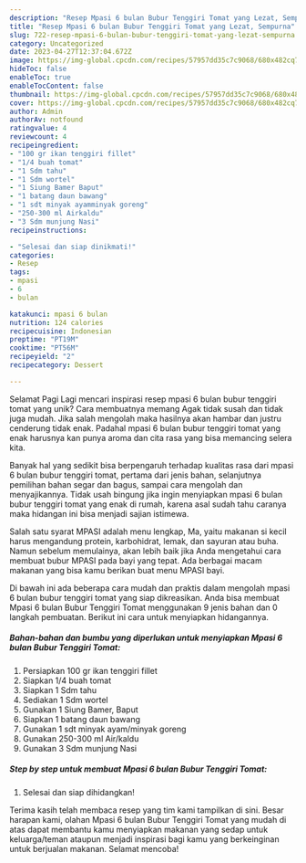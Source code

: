 ```yaml
---
description: "Resep Mpasi 6 bulan Bubur Tenggiri Tomat yang Lezat, Sempurna"
title: "Resep Mpasi 6 bulan Bubur Tenggiri Tomat yang Lezat, Sempurna"
slug: 722-resep-mpasi-6-bulan-bubur-tenggiri-tomat-yang-lezat-sempurna
category: Uncategorized
date: 2023-04-27T12:37:04.672Z
image: https://img-global.cpcdn.com/recipes/57957dd35c7c9068/680x482cq70/mpasi-6-bulan-bubur-tenggiri-tomat-foto-resep-utama.jpg
hideToc: false
enableToc: true
enableTocContent: false
thumbnail: https://img-global.cpcdn.com/recipes/57957dd35c7c9068/680x482cq70/mpasi-6-bulan-bubur-tenggiri-tomat-foto-resep-utama.jpg
cover: https://img-global.cpcdn.com/recipes/57957dd35c7c9068/680x482cq70/mpasi-6-bulan-bubur-tenggiri-tomat-foto-resep-utama.jpg
author: Admin
authorAv: notfound
ratingvalue: 4
reviewcount: 4
recipeingredient:
- "100 gr ikan tenggiri fillet"
- "1/4 buah tomat"
- "1 Sdm tahu"
- "1 Sdm wortel"
- "1 Siung Bamer Baput"
- "1 batang daun bawang"
- "1 sdt minyak ayamminyak goreng"
- "250-300 ml Airkaldu"
- "3 Sdm munjung Nasi"
recipeinstructions:

- "Selesai dan siap dinikmati!"
categories:
- Resep
tags:
- mpasi
- 6
- bulan

katakunci: mpasi 6 bulan 
nutrition: 124 calories
recipecuisine: Indonesian
preptime: "PT19M"
cooktime: "PT56M"
recipeyield: "2"
recipecategory: Dessert

---
```



Selamat Pagi Lagi mencari inspirasi resep mpasi 6 bulan bubur tenggiri tomat yang unik? Cara membuatnya memang Agak tidak susah dan tidak juga mudah. Jika salah mengolah maka hasilnya akan hambar dan justru cenderung tidak enak. Padahal mpasi 6 bulan bubur tenggiri tomat yang enak harusnya kan punya aroma dan cita rasa yang bisa memancing selera kita.


Banyak hal yang sedikit bisa berpengaruh terhadap kualitas rasa dari mpasi 6 bulan bubur tenggiri tomat, pertama dari jenis bahan, selanjutnya pemilihan bahan segar dan bagus, sampai cara mengolah dan menyajikannya. Tidak usah bingung jika ingin menyiapkan mpasi 6 bulan bubur tenggiri tomat yang enak di rumah, karena asal sudah tahu caranya maka hidangan ini bisa menjadi sajian istimewa.

Salah satu syarat MPASI adalah menu lengkap, Ma, yaitu makanan si kecil harus mengandung protein, karbohidrat, lemak, dan sayuran atau buha. Namun sebelum memulainya, akan lebih baik jika Anda mengetahui cara membuat bubur MPASI pada bayi yang tepat. Ada berbagai macam makanan yang bisa kamu berikan buat menu MPASI bayi.


Di bawah ini ada beberapa cara mudah dan praktis dalam mengolah mpasi 6 bulan bubur tenggiri tomat yang siap dikreasikan. Anda bisa membuat Mpasi 6 bulan Bubur Tenggiri Tomat menggunakan 9 jenis bahan dan 0 langkah pembuatan. Berikut ini cara untuk menyiapkan hidangannya.

<!--inarticleads1-->

##### Bahan-bahan dan bumbu yang diperlukan untuk menyiapkan Mpasi 6 bulan Bubur Tenggiri Tomat:

1. Persiapkan 100 gr ikan tenggiri fillet
1. Siapkan 1/4 buah tomat
1. Siapkan 1 Sdm tahu
1. Sediakan 1 Sdm wortel
1. Gunakan 1 Siung Bamer, Baput
1. Siapkan 1 batang daun bawang
1. Gunakan 1 sdt minyak ayam/minyak goreng
1. Gunakan 250-300 ml Air/kaldu
1. Gunakan 3 Sdm munjung Nasi




<!--inarticleads2-->

##### Step by step untuk membuat Mpasi 6 bulan Bubur Tenggiri Tomat:


1. Selesai dan siap dihidangkan!



Terima kasih telah membaca resep yang tim kami tampilkan di sini. Besar harapan kami, olahan Mpasi 6 bulan Bubur Tenggiri Tomat yang mudah di atas dapat membantu kamu menyiapkan makanan yang sedap untuk keluarga/teman ataupun menjadi inspirasi bagi kamu yang berkeinginan untuk berjualan makanan. Selamat mencoba!

